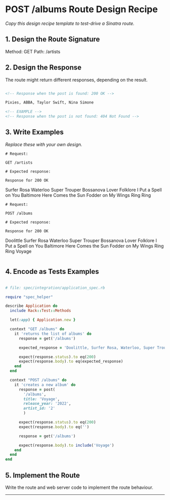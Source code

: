 # POST /albums Route Design Recipe

_Copy this design recipe template to test-drive a Sinatra route._

## 1. Design the Route Signature

Method: GET
Path: /artists

## 2. Design the Response

The route might return different responses, depending on the result.


```html

<!-- Response when the post is found: 200 OK -->

Pixies, ABBA, Taylor Swift, Nina Simone

```

```html
<!-- EXAMPLE -->
<!-- Response when the post is not found: 404 Not Found -->

```

## 3. Write Examples

_Replace these with your own design._

```
# Request:

GET /artists

# Expected response:

Response for 200 OK
```

Surfer Rosa
Waterloo
Super Trouper
Bossanova
Lover
Folklore
I Put a Spell on You
Baltimore
Here Comes the Sun
Fodder on My Wings
Ring Ring

```
# Request:

POST /albums

# Expected response:

Response for 200 OK
```
Doolittle
Surfer Rosa
Waterloo
Super Trouper
Bossanova
Lover
Folklore
I Put a Spell on You
Baltimore
Here Comes the Sun
Fodder on My Wings
Ring Ring
Voyage

```
```

## 4. Encode as Tests Examples

```ruby

# file: spec/integration/application_spec.rb

require "spec_helper"

describe Application do
  include Rack::Test::Methods

  let(:app) { Application.new }

  context "GET /albums" do
    it 'returns the list of albums' do
      response = get('/albums')

      expected_response = 'Doolittle, Surfer Rosa, Waterloo, Super Trouper, Bossanova, Lover, Folklore, I Put a Spell on You, Baltimore, Here Comes the Sun, Fodder on My Wings, Ring Ring'

      expect(response.status).to eq(200)
      expect(response.body).to eq(expected_response)
    end
  end

  context "POST /albums" do
    it 'creates a new album' do
      response = post(
        '/albums',
        title: 'Voyage',
        release_year: '2022',
        artist_id: '2'
        )

      expect(response.status).to eq(200)
      expect(response.body).to eq('')

      response = get('/albums')

      expect(response.body).to include('Voyage')
    end
  end
end
```

## 5. Implement the Route

Write the route and web server code to implement the route behaviour.

<!-- BEGIN GENERATED SECTION DO NOT EDIT -->

---


<!-- END GENERATED SECTION DO NOT EDIT -->